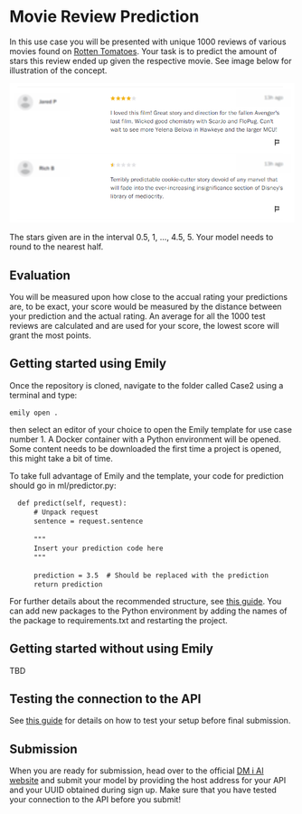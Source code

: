 # Movie Review Prediction
In this use case you will be presented with unique 1000 reviews of various movies found on <a href="https://www.rottentomatoes.com/">Rotten Tomatoes</a>. Your task is to predict the amount of stars this review ended up given the respective movie. See image below for illustration of the concept.

<p align="center">
  <img src="images/example.png" width=550>
</p>

The stars given are in the interval 0.5, 1, ..., 4.5, 5. Your model needs to round to the nearest half.


## Evaluation
You will be measured upon how close to the accual rating your predictions are, to be exact, your score would be measured by the distance between your prediction and the actual rating. An average for all the 1000 test reviews are calculated and are used for your score, the lowest score will grant the most points.


## Getting started using Emily
Once the repository is cloned, navigate to the folder called Case2 using a terminal and type:
```
emily open .
```
then select an editor of your choice to open the Emily template for use case number 1. A Docker container with a Python environment will be opened. Some content needs to be downloaded the first time a project is opened, this might take a bit of time. 

To take full advantage of Emily and the template, your code for prediction should go in ml/predictor.py:
```
  def predict(self, request):
      # Unpack request
      sentence = request.sentence
      
      """
      Insert your prediction code here
      """

      prediction = 3.5  # Should be replaced with the prediction
      return prediction
```
For further details about the recommended structure, see <a href="https://dmiai.dk/guide/">this guide</a>.
You can add new packages to the Python environment by adding the names of the package to requirements.txt and restarting the project.


## Getting started without using Emily
TBD

## Testing the connection to the API
See <a href="https://dmiai.dk/guide/">this guide</a> for details on how to test your setup before final submission.

## Submission
When you are ready for submission, head over to the official <a href="https://dmiai.dk/">DM i AI website</a> and submit your model by providing the host address for your API and your UUID obtained during sign up. Make sure that you have tested your connection to the API before you submit!
